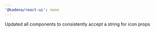 ```yaml
---
'@kadena/react-ui': none
---
```


Updated all components to consistently accept a string for icon props
